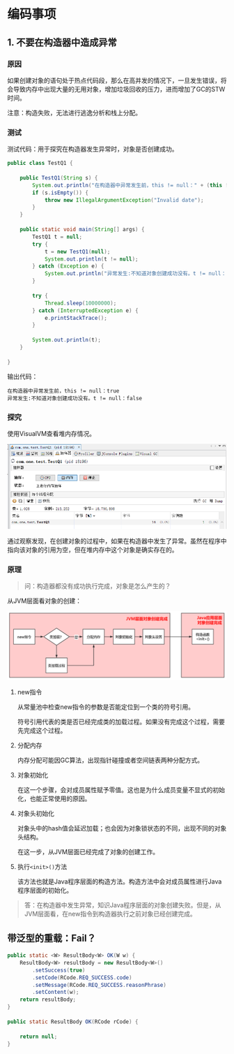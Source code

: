 # 编码事项

## 1. 不要在构造器中造成异常

### 原因

如果创建对象的语句处于热点代码段，那么在高并发的情况下，一旦发生错误，将会导致内存中出现大量的无用对象，增加垃圾回收的压力，进而增加了GC的STW时间。

注意：构造失败，无法进行逃逸分析和栈上分配。



### 测试

测试代码：用于探究在构造器发生异常时，对象是否创建成功。

```java
public class TestQ1 {
	
	public TestQ1(String s) {
		System.out.println("在构造器中异常发生前，this != null：" + (this != null));
		if (s.isEmpty()) {
			throw new IllegalArgumentException("Invalid date");
		}
	}

	public static void main(String[] args) {
		TestQ1 t = null;
		try {
			t = new TestQ1(null);
			System.out.println(t != null);
		} catch (Exception e) {
			System.out.println("异常发生:不知道对象创建成功没有。t != null：" + (t != null));
		}
		
		try {
			Thread.sleep(10000000);
		} catch (InterruptedException e) {
			e.printStackTrace();
		}
		
		System.out.println(t);
	}
	
}
```

输出代码：

```
在构造器中异常发生前，this != null：true
异常发生:不知道对象创建成功没有。t != null：false
```

### 探究

使用VisualVM查看堆内存情况。

<img src="assets/image-20210425172030244.png" alt="image-20210425172030244" style="zoom:80%;" />

通过观察发现，在创建对象的过程中，如果在构造器中发生了异常。虽然在程序中指向该对象的引用为空，但在堆内存中这个对象是确实存在的。

### 原理

> 问：构造器都没有成功执行完成，对象是怎么产生的？

从JVM层面看对象的创建：

<img src="assets/image-20210425195912058.png" alt="image-20210425195912058" style="zoom:80%;" />

1. new指令

   从常量池中检查new指令的参数是否能定位到一个类的符号引用。

   符号引用代表的类是否已经完成类的加载过程。如果没有完成这个过程，需要先完成这个过程。

2. 分配内存

   内存分配可能因GC算法，出现指针碰撞或者空间链表两种分配方式。

3. 对象初始化

   在这一个步骤，会对成员属性赋予零值。这也是为什么成员变量不显式的初始化，也能正常使用的原因。

4. 对象头初始化

   对象头中的hash值会延迟加载；也会因为对象锁状态的不同，出现不同的对象头结构。

   在这一步，从JVM层面已经完成了对象的创建工作。

5. 执行`<init>()`方法

   该方法也就是Java程序层面的构造方法。构造方法中会对成员属性进行Java程序层面的初始化。

> 答：在构造器中发生异常，知识Java程序层面的对象创建失败。但是，从JVM层面看，在new指令到构造器执行之前对象已经创建完成。



## 带泛型的重载：Fail？

```java
public static <W> ResultBody<W> OK(W w) {
    ResultBody<W> resultBody = new ResultBody<W>()
        .setSuccess(true)
        .setCode(RCode.REQ_SUCCESS.code)
        .setMessage(RCode.REQ_SUCCESS.reasonPhrase)
        .setContent(w);
    return resultBody;
}

public static ResultBody OK(RCode rCode) {

    return null;
}
```

